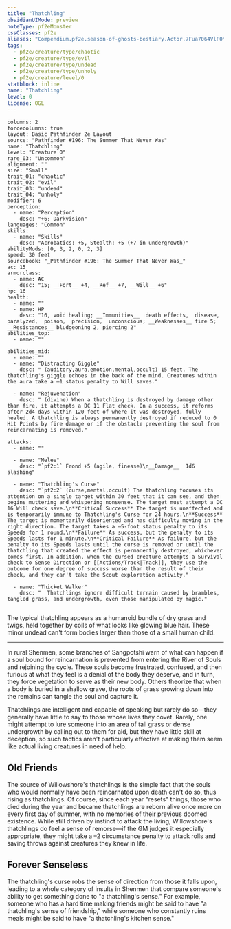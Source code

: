 ```yaml
---
title: "Thatchling"
obsidianUIMode: preview
noteType: pf2eMonster
cssClasses: pf2e
aliases: "Compendium.pf2e.season-of-ghosts-bestiary.Actor.7Fua7064VlF0Y14D" 
tags:
  - pf2e/creature/type/chaotic
  - pf2e/creature/type/evil
  - pf2e/creature/type/undead
  - pf2e/creature/type/unholy
  - pf2e/creature/level/0
statblock: inline
name: "Thatchling"
level: 0
license: OGL
---
```


```statblock
columns: 2
forcecolumns: true
layout: Basic Pathfinder 2e Layout
source: "Pathfinder #196: The Summer That Never Was"
name: "Thatchling"
level: "Creature 0"
rare_03: "Uncommon"
alignment: ""
size: "Small"
trait_01: "chaotic"
trait_02: "evil"
trait_03: "undead"
trait_04: "unholy"
modifier: 6
perception:
  - name: "Perception"
    desc: "+6; Darkvision"
languages: "Common"
skills:
  - name: "Skills"
    desc: "Acrobatics: +5, Stealth: +5 (+7 in undergrowth)"
abilityMods: [0, 3, 2, 0, 2, 3]
speed: 30 feet
sourcebook: "_Pathfinder #196: The Summer That Never Was_"
ac: 15
armorclass:
  - name: AC
    desc: "15; __Fort__ +4, __Ref__ +7, __Will__ +6"
hp: 16
health:
  - name: ""
  - name: HP
    desc: "16, void healing; __Immunities__  death effects,  disease,  paralyzed,  poison,  precision,  unconscious; __Weaknesses__ fire 5; __Resistances__ bludgeoning 2, piercing 2"
abilities_top:
  - name: ""

abilities_mid:
  - name: ""
  - name: "Distracting Giggle"
    desc: " (auditory,aura,emotion,mental,occult) 15 feet. The thatchling's giggle echoes in the back of the mind. Creatures within the aura take a –1 status penalty to Will saves."

  - name: "Rejuvenation"
    desc: " (divine) When a thatchling is destroyed by damage other than fire, it attempts a DC 11 Flat check. On a success, it reforms after 2d4 days within 120 feet of where it was destroyed, fully healed. A thatchling is always permanently destroyed if reduced to 0 Hit Points by fire damage or if the obstacle preventing the soul from reincarnating is removed."

attacks:
  - name: ""

  - name: "Melee"
    desc: "`pf2:1` Frond +5 (agile, finesse)\n__Damage__  1d6 slashing"

  - name: "Thatchling's Curse"
    desc: "`pf2:2` (curse,mental,occult) The thatchling focuses its attention on a single target within 30 feet that it can see, and then begins muttering and whispering nonsense. The target must attempt a DC 16 Will check save.\n**Critical Success** The target is unaffected and is temporarily immune to Thatchling's Curse for 24 hours.\n**Success** The target is momentarily disoriented and has difficulty moving in the right direction. The target takes a –5-foot status penalty to its Speeds for 1 round.\n**Failure** As success, but the penalty to its Speeds lasts for 1 minute.\n**Critical Failure** As failure, but the penalty to its Speeds lasts until the curse is removed or until the thatchling that created the effect is permanently destroyed, whichever comes first. In addition, when the cursed creature attempts a Survival check to Sense Direction or [[Actions/Track|Track]], they use the outcome for one degree of success worse than the result of their check, and they can't take the Scout exploration activity."

  - name: "Thicket Walker"
    desc: "  Thatchlings ignore difficult terrain caused by brambles, tangled grass, and undergrowth, even those manipulated by magic."
 
```



The typical thatchling appears as a humanoid bundle of dry grass and twigs, held together by coils of what looks like glowing blue hair. These minor undead can't form bodies larger than those of a small human child.

* * *

In rural Shenmen, some branches of Sangpotshi warn of what can happen if a soul bound for reincarnation is prevented from entering the River of Souls and rejoining the cycle. These souls become frustrated, confused, and then furious at what they feel is a denial of the body they deserve, and in turn, they force vegetation to serve as their new body. Others theorize that when a body is buried in a shallow grave, the roots of grass growing down into the remains can tangle the soul and capture it.

Thatchlings are intelligent and capable of speaking but rarely do so—they generally have little to say to those whose lives they covet. Rarely, one might attempt to lure someone into an area of tall grass or dense undergrowth by calling out to them for aid, but they have little skill at deception, so such tactics aren't particularly effective at making them seem like actual living creatures in need of help.

## Old Friends

The source of Willowshore's thatchlings is the simple fact that the souls who would normally have been reincarnated upon death can't do so, thus rising as thatchlings. Of course, since each year "resets" things, those who died during the year and became thatchlings are reborn alive once more on every first day of summer, with no memories of their previous doomed existence. While still driven by instinct to attack the living, Willowshore's thatchlings do feel a sense of remorse—if the GM judges it especially appropriate, they might take a –2 circumstance penalty to attack rolls and saving throws against creatures they knew in life.

## Forever Senseless

The thatchling's curse robs the sense of direction from those it falls upon, leading to a whole category of insults in Shenmen that compare someone's ability to get something done to "a thatchling's sense." For example, someone who has a hard time making friends might be said to have "a thatchling's sense of friendship," while someone who constantly ruins meals might be said to have "a thatchling's kitchen sense."
